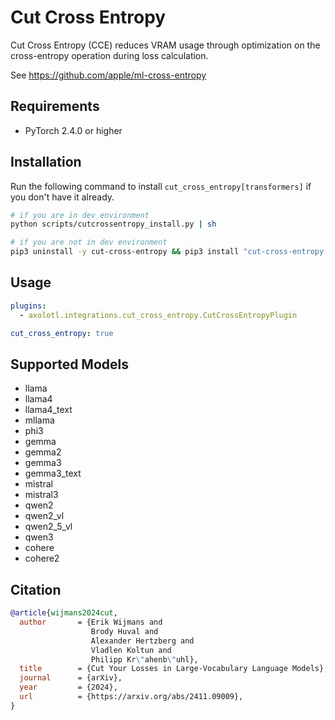# Cut Cross Entropy

Cut Cross Entropy (CCE) reduces VRAM usage through optimization on the cross-entropy operation during loss calculation.

See https://github.com/apple/ml-cross-entropy

## Requirements

- PyTorch 2.4.0 or higher

## Installation

Run the following command to install `cut_cross_entropy[transformers]` if you don't have it already.

```bash
# if you are in dev environment
python scripts/cutcrossentropy_install.py | sh

# if you are not in dev environment
pip3 uninstall -y cut-cross-entropy && pip3 install "cut-cross-entropy[transformers] @ git+https://github.com/apple/ml-cross-entropy.git@24fbe4b5dab9a6c250a014573613c1890190536c"
```

## Usage

```yaml
plugins:
  - axolotl.integrations.cut_cross_entropy.CutCrossEntropyPlugin

cut_cross_entropy: true
```

## Supported Models

- llama
- llama4
- llama4_text
- mllama
- phi3
- gemma
- gemma2
- gemma3
- gemma3_text
- mistral
- mistral3
- qwen2
- qwen2_vl
- qwen2_5_vl
- qwen3
- cohere
- cohere2

## Citation

```bib
@article{wijmans2024cut,
  author       = {Erik Wijmans and
                  Brody Huval and
                  Alexander Hertzberg and
                  Vladlen Koltun and
                  Philipp Kr\"ahenb\"uhl},
  title        = {Cut Your Losses in Large-Vocabulary Language Models},
  journal      = {arXiv},
  year         = {2024},
  url          = {https://arxiv.org/abs/2411.09009},
}
```

